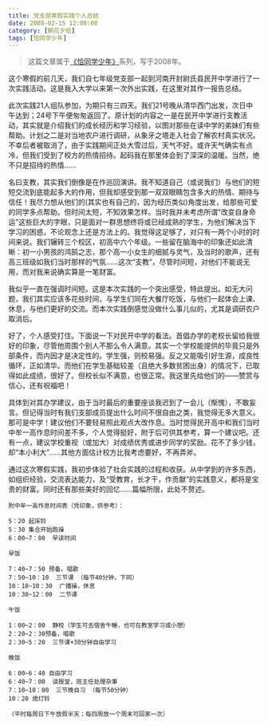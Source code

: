 ```yaml
---
title: 党支部寒假实践个人总结
date: 2008-02-15 12:00:00
category: [朝花夕拾]
tags: [恰同学少年]
---
```


> 这篇文章属于[《恰同学少年》](/posts/being-a-young-student)系列，写于2008年。

<!--more-->

这个寒假的前几天，我们自七年级党支部一起到河南开封尉氏县民开中学进行了一次实践活动。这是我入大学以来第一次外出实践，在这里对其作一报告总结。 

此次实践21人组队参加，为期只有三四天。我们21号晚从清华西门出发，次日中午达到；24号下午便匆匆返回了。原计划的内容之一是在民开中学进行支教活动，其实就是介绍我们的成长经历和学习经验，以图对那些在读中学的弟妹们有些帮助。计划之二是对当地农户进行调研，从象牙之塔走入社会了解农村真实状况。不幸后者被取消了，由于实践期间正处大雪过后，天气不好。或许天气确实有点冷，但我们受到了校方的热情招待。起码我在那里体会到了深深的温暖。当然，绝不只是招待的热情…… 

名曰支教，其实我们倒像是在作巡回演讲。我不知道自己（或说我们）与他们的短短交流到底能起多大的作用，但我却感受到那一双双眼睛包含多大的热情、期待与信任！我尽力想从他们的(其实也有自己的，因为经历类似)角度出发，给那些可爱的同学多点帮助。但时间太短，不知效果怎样。当时我并未考虑所谓“改变自身命运”这些巨大的字眼，只是面对一群思想终将或已经成熟的学生，为他们解决当下学习的困惑，不论观念上还是方法上的。我觉得这足够了，对只有一两个小时的时间来说。我们辗转三个校区，初高中六个年级。一些留在脑海中的印象还如此清晰：初一小男孩的鸿鹄之志，那个高一小女生的细腻与灵气，及当时的歌声，还有高三班级如我们当时那样的气氛……这次“支教”，尽管时间短，对他们不能说无用，而对我来说确实算是一笔财富。 

我似乎一直在强调时间短。这是本次实践的一个突出感受，特此提出。如无大问题，我们其实应该多花些时间，与学生们同在大餐厅吃饭，与他们一起体会上课、休息，与他们更好的交流。而本次实践倒感觉没做什么事儿似的，尤其是调研农户取消后。 

好了，个人感受打住。下面说一下对民开中学的看法。首倡办学的老校长留给我很好的印象，尽管他周围个别人不那么令人满意。其实一个学校能提供的毕竟只是外部条件，而内因才是决定性的。学生强，则校易强。反之又能吸引好生源，成良性循环，正如清华。而他们在学生基础较差（且绝大多数贫困出身）的情况下，已取得如此成绩，很好了。但校长似不满意，也很正常。我这里先给他们的——赞赏与信心，还有祝福吧！ 

具体到对其办学建议，由于当时最后的重要座谈我迟到了一会儿（惭愧），不敢妄言。但记得当时有我们支部成员提出什么时间不很自由之类，我觉得无多大意义。那可是中学！建议他们不要轻易照此观点大改作息。当时觉得民开高中和我们当时中牟一高作息时间差不多，个人觉得挺好，附于后可供其参考，算一个建议吧。还有一点，建议学校重视（或加大）对成绩优秀或进步同学的奖励。花不了多少钱，却“本小利大”……其他方面估计校方比我考虑要好，不再弄斧。 

通过这次寒假实践，我初步体验了社会实践的过程和收获。从中学到的许多东西，如组织经验，交流表达能力，及“受教育，长才干，作贡献”的实践意义，都将是宝贵的财富。同时还有那些美好的回忆……篇幅所限，此处不赘述。 


	附中牟一高作息时间表（凭印象，供参考）：

	5：20 起床铃 
	5：30 集合开始跑操 
	6：00~7：00  早读时间 

	早饭 

	7：40~7：50 预备，唱歌 
	7：50~10：10  三节课 （每节40分钟，下同） 
	10：10~10：30  广播操，休息 
	10：30~12：00  二节课 

	午饭 

	1：00~2：00  静校（学生可去宿舍午睡，也可在教室学习或小憩） 
	2：20~2：30预备，唱歌 
	2：30~5：20  三节课+30分钟自由学习 

	晚饭 

	6：00~6：40 自由学习 
	6：40~7：00  读报堂，班主任处理杂事 
	7：10~10：00  三节晚自习 （每节50分钟） 
	10：20 熄灯铃 

	（平时每周日下午放假半天；每四周放一个周末可回家一次） 